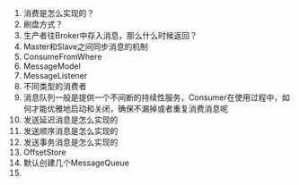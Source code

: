 1. 消费是怎么实现的？
2. 刷盘方式？
3. 生产者往Broker中存入消息，那么什么时候返回？
4. Master和Slave之间同步消息的机制
5. ConsumeFromWhere
6. MessageModel
7. MessageListener
8. 不同类型的消费者
9. 消息队列一般是提供一个不间断的持续性服务，Consumer在使用过程中，如何才能优雅地启动和关闭，确保不漏掉或者重复消费消息呢
10. 发送延迟消息是怎么实现的
11. 发送顺序消息是怎么实现的
12. 发送事务消息是怎么实现的
13. OffsetStore
14. 默认创建几个MessageQueue
15. 